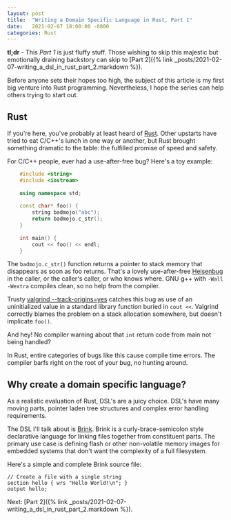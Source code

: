 ```yaml
---
layout: post
title:  "Writing a Domain Specific Language in Rust, Part 1"
date:   2021-02-07 18:00:00 -0800
categories: Rust
---
```


**tl;dr** - This _Part 1_ is just fluffy stuff.  Those wishing to skip this majestic but emotionally draining backstory can skip to [Part 2]({% link _posts/2021-02-07-writing_a_dsl_in_rust_part_2.markdown %}).

Before anyone sets their hopes too high, the subject of this article is my first big venture into Rust programming.  Nevertheless, I hope the series can help others trying to start out.

## Rust

If you're here, you've probably at least heard of
[Rust](ttps://www.rust-lang.org). Other upstarts have tried to eat C/C++'s lunch
in one way or another, but Rust brought something dramatic to the table: the
fulfilled promise of speed and safety.

For C/C++ people, ever had a use-after-free bug?  Here's a toy example:

```c++
    #include <string>
    #include <iostream>
    
    using namespace std;
    
    const char* foo() {
        string badmojo("abc");
        return badmojo.c_str();
    }
    
    int main() {
        cout << foo() << endl;
    }
```

The `badmojo.c_str()` function returns a pointer to stack memory that disappears as soon as
foo returns.  That's a lovely use-after-free
[Heisenbug](http://simonb.com/blog/2009/07/10/heisenbug/) in the caller, or the
caller's caller, or who knows where.  GNU g++ with `-Wall -Wextra` compiles
clean, so no help from the compiler.

Trusty [valgrind --track-origins=yes](https://valgrind.org/) catches this bug
as use of an uninitialized value in a standard library function buried in `cout
<<`. Valgrind correctly blames the problem on a stack allocation somewhere, but
doesn't implicate `foo()`.

And hey!  No compiler warning about that `int` return code from main not being
handled?

In Rust, entire categories of bugs like this cause compile time errors.  The
compiler barfs right on the root of your bug, no hunting around.

## Why create a domain specific language?

As a realistic evaluation of Rust, DSL's are a juicy choice. DSL's have many moving parts, pointer laden tree structures and complex error handling requirements.

The DSL I'll talk about is [Brink](https://github.com/steveking-gh/brink). Brink is a curly-brace-semicolon style declarative language for linking files together from constituent parts. The primary use case is defining flash or other non-volatile memory images for embedded systems that don't want the complexity of a full filesystem.

Here's a simple and complete Brink source file:

    // Create a file with a single string
    section hello { wrs "Hello World!\n"; }
    output hello;


Next: [Part 2]({% link _posts/2021-02-07-writing_a_dsl_in_rust_part_2.markdown %}).